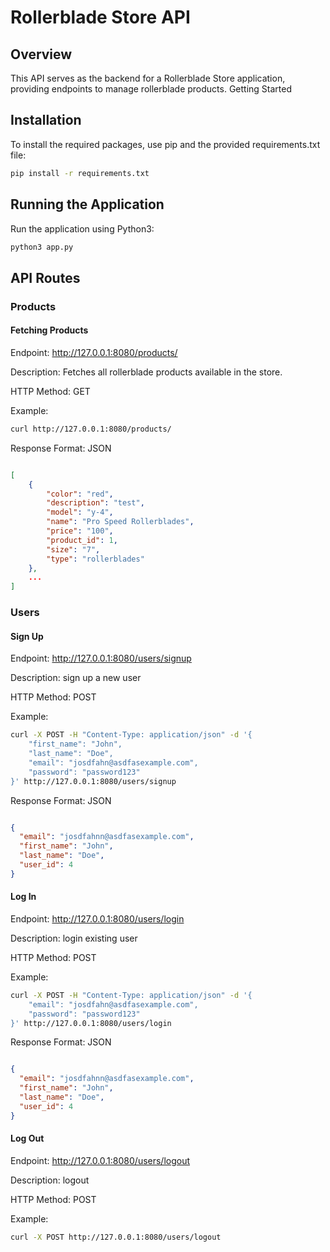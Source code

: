 # Rollerblade Store API
## Overview

This API serves as the backend for a Rollerblade Store application, providing endpoints to manage rollerblade products.
Getting Started

## Installation

To install the required packages, use pip and the provided requirements.txt file:

```bash
pip install -r requirements.txt
```

## Running the Application

Run the application using Python3:

```bash
python3 app.py
```

## API Routes

### Products

#### Fetching Products

Endpoint: http://127.0.0.1:8080/products/

Description: Fetches all rollerblade products available in the store.

HTTP Method: GET

Example:

```bash
curl http://127.0.0.1:8080/products/
```

Response Format: JSON

```json

[
    {
        "color": "red",
        "description": "test",
        "model": "y-4",
        "name": "Pro Speed Rollerblades",
        "price": "100",
        "product_id": 1,
        "size": "7",
        "type": "rollerblades"
    },
    ...
]
```

### Users

#### Sign Up

Endpoint: http://127.0.0.1:8080/users/signup

Description: sign up a new user

HTTP Method: POST

Example:

```bash
curl -X POST -H "Content-Type: application/json" -d '{
    "first_name": "John",
    "last_name": "Doe",
    "email": "josdfahn@asdfasexample.com",
    "password": "password123"
}' http://127.0.0.1:8080/users/signup
```

Response Format: JSON

```json

{
  "email": "josdfahnn@asdfasexample.com",
  "first_name": "John",
  "last_name": "Doe",
  "user_id": 4
}
```

#### Log In

Endpoint: http://127.0.0.1:8080/users/login

Description: login existing user

HTTP Method: POST

Example:

```bash
curl -X POST -H "Content-Type: application/json" -d '{
    "email": "josdfahn@asdfasexample.com",
    "password": "password123"
}' http://127.0.0.1:8080/users/login
```

Response Format: JSON

```json

{
  "email": "josdfahnn@asdfasexample.com",
  "first_name": "John",
  "last_name": "Doe",
  "user_id": 4
}
```

#### Log Out

Endpoint: http://127.0.0.1:8080/users/logout

Description: logout

HTTP Method: POST

Example:

```bash
curl -X POST http://127.0.0.1:8080/users/logout
```
